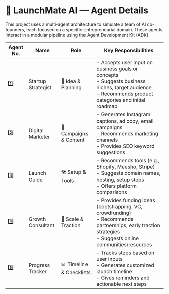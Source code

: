 # 🧠 LaunchMate AI — Agent Details

This project uses a multi-agent architecture to simulate a team of AI co-founders, each focused on a specific entrepreneurial domain. These agents interact in a modular pipeline using the Agent Development Kit (ADK).

| Agent No. | Name                 | Role                       | Key Responsibilities                                                                                                                                      |
|----------|-----------------------|-------------------------|-------------------------------------------------------------------------------------------------------------------------------------------------------------|
| 1️⃣       | Startup Strategist    | 🧠 Idea & Planning      | - Accepts user input on business goals or concepts<br>- Suggests business niches, target audience<br>- Recommends product categories and initial roadmap |
| 2️⃣       | Digital Marketer      | 📣 Campaigns & Content | - Generates Instagram captions, ad copy, email campaigns<br>- Recommends marketing channels<br>- Provides SEO keyword suggestions |
| 3️⃣       | Launch Guide          | 🛠️ Setup & Tools        | - Recommends tools (e.g., Shopify, Meesho, Stripe)<br>- Suggests domain names, hosting, setup steps<br>- Offers platform comparisons |
| 4️⃣       | Growth Consultant     | 🚀 Scale & Traction     | - Provides funding ideas (bootstrapping, VC, crowdfunding)<br>- Recommends partnerships, early traction strategies<br>- Suggests online communities/resources |
| 5️⃣       | Progress Tracker      | 📊 Timeline & Checklists | - Tracks steps based on user inputs<br>- Generates customized launch timeline<br>- Gives reminders and actionable next steps |

